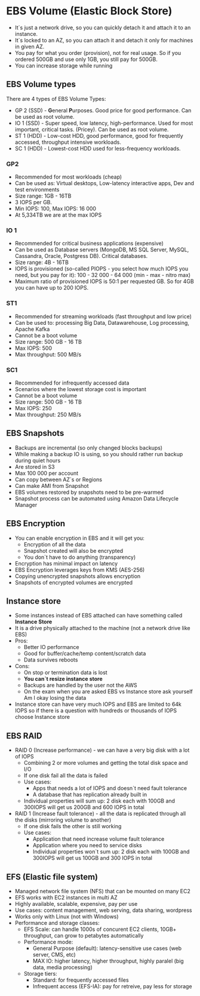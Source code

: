 # EBS Volume (Elastic Block Store)

* It`s just a network drive, so you can quickly detach it and attach it to an instance.
* It`s locked to an AZ, so you can attach it and detach it only for machines in given AZ.
* You pay for what you order (provision), not for real usage. So if you ordered 500GB and use only 1GB, you still pay for 500GB.
* You can increase storage while running

## EBS Volume types

There are 4 types of EBS Volume Types:
* GP 2 (SSD) - **G**eneral **P**urposes. Good price for good performance. Can be used as root volume.
* IO 1 (SSD) - Super speed, low latency, high-performance. Used for most important, critical tasks. (Pricey). Can be used as root volume.
* ST 1 (HDD) - Low-cost HDD, good performance, good for frequently accessed, throughput intensive workloads.
* SC 1 (HDD) - Lowest-cost HDD used for less-frequency workloads.

### GP2
* Recommended for most workloads (cheap)
* Can be used as: Virtual desktops, Low-latency interactive apps, Dev and test environments
* Size range: 1GB - 16TB
* 3 IOPS per GB.
* Min IOPS: 100, Max IOPS: 16 000
* At 5,334TB we are at the max IOPS 

### IO 1
* Recommended for critical business applications (expensive)
* Can be used as Database servers (MongoDB, MS SQL Server, MySQL, Cassandra, Oracle, Postgress DB). Critical databases.
* Size range: 4B - 16TB
* IOPS is provisioned (so-called PIOPS - you select how much IOPS you need, but you pay for it): 100 - 32 000 - 64 000 (min - max - nitro max)
* Maximum ratio of provisioned IOPS is 50:1 per requested GB. So for 4GB you can have up to 200 IOPS.

### ST1
* Recommended for streaming workloads (fast throughput and low price)
* Can be used to: processing Big Data, Datawarehouse, Log processing, Apache Kafka
* Cannot be a boot volume
* Size range: 500 GB - 16 TB
* Max IOPS: 500
* Max throughput: 500 MB/s

### SC1
* Recommended for infrequently accessed data
* Scenarios where the lowest storage cost is important
* Cannot be a boot volume
* Size range: 500 GB - 16 TB
* Max IOPS: 250
* Max throughput: 250 MB/s


## EBS Snapshots
* Backups are incremental (so only changed blocks backups)
* While making a backup IO is using, so you should rather run backup during quiet hours
* Are stored in S3
* Max 100 000 per account
* Can copy between AZ`s or Regions
* Can make AMI from Snapshot
* EBS volumes restored by snapshots need to be pre-warmed
* Snapshot process can be automated using Amazon Data Lifecycle Manager

## EBS Encryption
* You can enable encryption in EBS and it will get you:
  * Encryption of all the data
  * Snapshot created will also be encrypted
  * You don`t have to do anything (transparency)
* Encryption has minimal impact on latency
* EBS Encryption leverages keys from KMS (AES-256)
* Copying unencrypted snapshots allows encryption
* Snapshots of encrypted volumes are encrypted

## Instance store
* Some instances instead of EBS attached can have something called **Instance Store**
* It is a drive physically attached to the machine (not a network drive like EBS)
* Pros:
  * Better IO performance
  * Good for buffer/cache/temp content/scratch data
  * Data survives reboots
* Cons:
  * On stop or termination data is lost
  * **You can`t resize instance store**
  * Backups are handled by the user not the AWS
  * On the exam when you are asked EBS vs Instance store ask yourself Am I okay losing the data
* Instance store can have very much IOPS and EBS are limited to 64k IOPS so if there is a question with hundreds or thousands of IOPS choose Instance store

## EBS RAID
* RAID 0 (Increase performance) - we can have a very big disk with a lot of IOPS
  * Combining 2 or more volumes and getting the total disk space and I/O
  * If one disk fail all the data is failed
  * Use cases:
    * Apps that needs a lot of IOPS and doesn`t need fault tolerance
    * A database that has replication already built in
  * Individual properties will sum up: 2 disk each with 100GB and 300IOPS will get us 200GB and 600 IOPS in total
* RAID 1 (Increase fault tolerance) - all the data is replicated through all the disks (mirroring volume to another)
  * If one disk fails the other is still working
  * Use cases:
    * Application that need increase volume fault tolerance
    * Application where you need to service disks
    * Individual properties won`t sum up: 2 disk each with 100GB and 300IOPS will get us 100GB and 300 IOPS in total

## EFS (Elastic file system)
* Managed network file system (NFS) that can be mounted on many EC2
* EFS works with EC2 instances in multi AZ
* Highly available, scalable, expensive, pay per use
* Use cases: content management, web serving, data sharing, wordpress
* Works only with Linux (not with Windows)
* Performance and storage classes:
  * EFS Scale: can handle 1000s of concurent EC2 clients, 10GB+ throughput, can grow to petabytes automatically
  * Performance mode: 
    * General Purpose (default): latency-sensitive use cases (web server, CMS, etc)
    * MAX IO: higher latency, higher throughput, highly paralel (big data, media processing)
  * Storage tiers:
    * Standard: for frequently accessed files
    * Infrequent access (EFS-IA): pay for retreive, pay less for storage